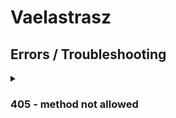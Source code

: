 # Vaelastrasz

## Errors / Troubleshooting

<details>
<summary><h3>405 - method not allowed</h3></summary>
  Check out the host of the used account.
</details>